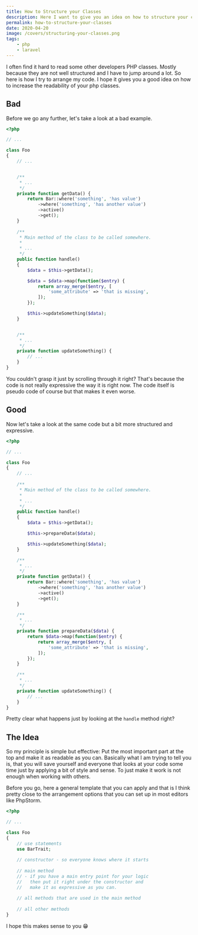 ```yaml
---
title: How to Structure your Classes
description: Here I want to give you an idea on how to structure your classes in PHP.
permalink: how-to-structure-your-classes
date: 2020-04-20
image: /covers/structuring-your-classes.png
tags:
    - php
    - laravel
---
```


I often find it hard to read some other developers PHP classes. Mostly because they are not well structured and I have to jump around a lot. So here is how I try to arrange my code. I hope it gives you a good idea on how to increase the readability of your php classes.

<!-- more -->

## Bad

Before we go any further, let's take a look at a bad example.


```php
<?php

// ...

class Foo 
{
    // ...


    /**
     * ...
     */
    private function getData() {
        return Bar::where('something', 'has value')
            ->where('something', 'has another value')
            ->active()
            ->get();
    }
    
    /**
     * Main method of the class to be called somewhere.
     *
     * ...
     */
    public function handle()
    {
        $data = $this->getData();

        $data = $data->map(function($entry) {
            return array_merge($entry, [
                'some_attribute' => 'that is missing',
            ]);
        });

        $this->updateSomething($data);
    }


    /**
     * ...
     */
    private function updateSomething() {
        // ...
    }
}
```

You couldn't grasp it just by scrolling through it right? That's because the code is not really expressive the way it is right now. The code itself is pseudo code of course but that makes it even worse.

## Good

Now let's take a look at the same code but a bit more structured and expressive. 

```php
<?php

// ...

class Foo 
{
    // ...
    
    /**
     * Main method of the class to be called somewhere.
     *
     * ...
     */
    public function handle()
    {
        $data = $this->getData();

        $this->prepareData($data);

        $this->updateSomething($data);
    }

    /**
     * ...
     */
    private function getData() {
        return Bar::where('something', 'has value')
            ->where('something', 'has another value')
            ->active()
            ->get();
    }

    /**
     * ...
     */
    private function prepareData($data) {
        return $data->map(function($entry) {
            return array_merge($entry, [
                'some_attribute' => 'that is missing',
            ]);
        });
    }

    /**
     * ...
     */
    private function updateSomething() {
        // ...
    }
}
```

Pretty clear what happens just by looking at the `handle` method right?

## The Idea

So my principle is simple but effective: Put the most important part at the top and make it as readable as you can. Basically what I am trying to tell you is, that you will save yourself and everyone that looks at your code some time just by applying a bit of style and sense. To just make it work is not enough when working with others.

Before you go, here a general template that you can apply and that is I think pretty close to the arrangement options that you can set up in most editors like PhpStorm.

```php
<?php

// ...

class Foo
{
    // use statements
    use BarTrait;
    
    // constructor - so everyone knows where it starts
    
    // main method 
    // - if you have a main entry point for your logic
    //   then put it right under the constructor and
    //   make it as expressive as you can.
    
    // all methods that are used in the main method
    
    // all other methods
}
```

I hope this makes sense to you 😁